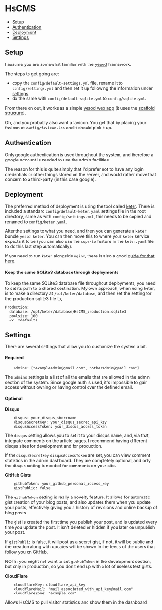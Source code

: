 # HsCMS
* [Setup](#setup)
* [Authentication](#authentication)
* [Deployment](#deployment)
* [Settings](#settings)


## Setup
I assume you are somewhat familiar with the [yesod](http://www.yesodweb.com) framework.

The steps to get going are:
* copy the `config/default-settings.yml` file, rename it to `config/settings.yml` and then set it up following the information under [settings](#settings). 
* do the same with `config/default-sqlite.yml` to `config/sqlite.yml`.

From there on out, it works as a simple [yesod web app](http://www.yesodweb.com) (it uses the [scaffold structure](http://www.yesodweb.com/book/scaffolding-and-the-site-template)).

Oh, and you probably also want a favicon. You get that by placing your favicon at `config/favicon.ico` and it should pick it up.


## Authentication
Only google authentication is used throughout the system, and therefore a google account is needed to use the admin facilities.

The reason for this is quite simply that I'd prefer not to have any login credentials or other things stored on the server, and would rather move that concern to a third-party (in this case google).


## Deployment
The preferred method of deployment is using the tool called [keter](https://github.com/snoyberg/keter). There is included a standard `config/default-keter.yaml` settings file in the root directory, same as with `config/settings.yml`, this needs to be copied and renamed to `config/keter.yaml`. 

Alter the settings to what you need, and then you can generate a `keter` bundle `yesod keter`. You can then move this to where your `keter` service expects it to be (you can also use the `copy-to` feature in the `keter.yaml` file to do this last step automatically).

If you need to run `keter` alongside `nginx`, there is also a good  [guide for that here](https://github.com/yesodweb/yesod/wiki/Deploying-via-Keter-alongside-Nginx).

#### Keep the same SQLite3 database through deployments
To keep the same SQLite3 database file throughout deployments, you need to set its path to a shared destination. My own approach, when using keter, is to make a directory at `/opt/keter/database`, and then set the setting for the production sqlite3 file to,


```
Production:
  database: /opt/keter/database/HsCMS_production.sqlite3
  poolsize: 100
  <<: *defaults
```

## Settings
There are several settings that allow you to customize the system a bit.

#### Required 
```
    admins: ["exampleadmin@gmail.com", "otheradmin@gmail.com"]
```
The `admins` settings is a list of all the emails that are allowed in the admin section of the system. Since google auth is used, it's impossible to gain access without owning or having control over the defined email.

#### Optional 
__Disqus__

```
    disqus: your_disqus_shortname
    disqusSecretKey: your_disqus_secret_api_key
    disqusAccessToken: your_disqus_access_token
```
The `disqus` setting allows you to set it to your disqus name, and, via that, integrate comments on the article pages. I recommend having different disqus sites for development and for production.

If the `disqusSecretKey` `disqusAccessToken` are set, you can view comment statistics in the admin dashboard. They are completely optional, and only the `disqus` setting is needed for comments on your site.


__GitHub Gists__

```
    githubToken: your_github_personal_access_key
    gistPublic: false
```
The `githubToken` setting is really a novelty feature. It allows for automatic gist creation of your blog posts, and also updates them when you update your posts, effectively giving you a history of revisions and online backup of blog posts.

The gist is created the first time you publish your post, and is updated every time you update the post. It isn't deleted or hidden if you later on unpublish your post.

If `gistPublic` is false, it will post as a secret gist, if not, it will be public and the creation along with updates will be shown in the feeds of the users that follow you on GitHub.

NOTE: you might not want to set `githubToken` in the development section, but only in production, so you don't end up with a lot of useless test gists.


__CloudFlare__

```
    cloudflareKey: cloudflare_api_key
    cloudflareMail: "mail_associated_with_api_key@mail.com"
    cloudflareZone: "example.com"
```
Allows HsCMS to pull visitor statistics and show them in the dashboard.

